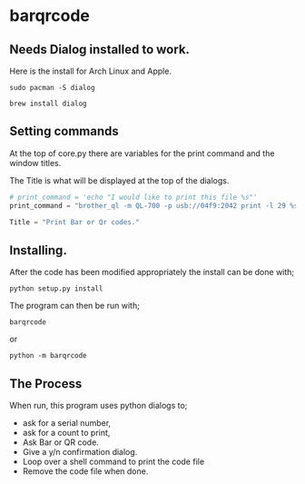 # barqrcode


## Needs Dialog installed to work.

Here is the install for Arch Linux
and Apple.
    
    sudo pacman -S dialog
    
    brew install dialog
    
    
## Setting commands
At the top of core.py there are variables
for the print command and the window titles.

The Title is what will be displayed at the top of the dialogs.


``` python
# print_command = 'echo "I would like to print this file %s"'
print_command = "brother_ql -m QL-700 -p usb://04f9:2042 print -l 29 %s"

Title = "Print Bar or Qr codes."
```


## Installing.

After the code has been modified appropriately the install can be done with;

```python setup.py install```

The program can then be run with;

```barqrcode```

or 

```python -m barqrcode```


## The Process
When run, this program uses python dialogs to; 

  * ask for a serial number,
  * ask for a count to print,
  * Ask Bar or QR code.
  * Give a y/n confirmation dialog.
  * Loop over a shell command to print the code file
  * Remove the code file when done.



